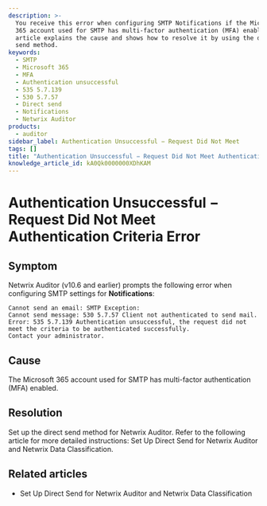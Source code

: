 ```yaml
---
description: >-
  You receive this error when configuring SMTP Notifications if the Microsoft
  365 account used for SMTP has multi-factor authentication (MFA) enabled. This
  article explains the cause and shows how to resolve it by using the direct
  send method.
keywords:
  - SMTP
  - Microsoft 365
  - MFA
  - Authentication unsuccessful
  - 535 5.7.139
  - 530 5.7.57
  - Direct send
  - Notifications
  - Netwrix Auditor
products:
  - auditor
sidebar_label: Authentication Unsuccessful − Request Did Not Meet
tags: []
title: "Authentication Unsuccessful − Request Did Not Meet Authentication Criteria Error"
knowledge_article_id: kA0Qk0000000XDhKAM
---
```


# Authentication Unsuccessful − Request Did Not Meet Authentication Criteria Error

## Symptom

Netwrix Auditor (v10.6 and earlier) prompts the following error when configuring SMTP settings for **Notifications**:

```text
Cannot send an email: SMTP Exception:
Cannot send message: 530 5.7.57 Client not authenticated to send mail.
Error: 535 5.7.139 Authentication unsuccessful, the request did not meet the criteria to be authenticated successfully.
Contact your administrator.
```

## Cause

The Microsoft 365 account used for SMTP has multi-factor authentication (MFA) enabled.

## Resolution

Set up the direct send method for Netwrix Auditor. Refer to the following article for more detailed instructions: Set Up Direct Send for Netwrix Auditor and Netwrix Data Classification.

## Related articles

- Set Up Direct Send for Netwrix Auditor and Netwrix Data Classification
